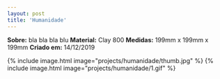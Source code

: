 ```yaml
---
layout: post
title: 'Humanidade'
---
```

**Sobre:** bla bla bla blu
**Material:**  Clay 800
**Medidas:** 199mm x 199mm x 199mm
**Criado em:** 14/12/2019

{% include image.html image="projects/humanidade/thumb.jpg" %}
{% include image.html image="projects/humanidade/1.gif" %}
